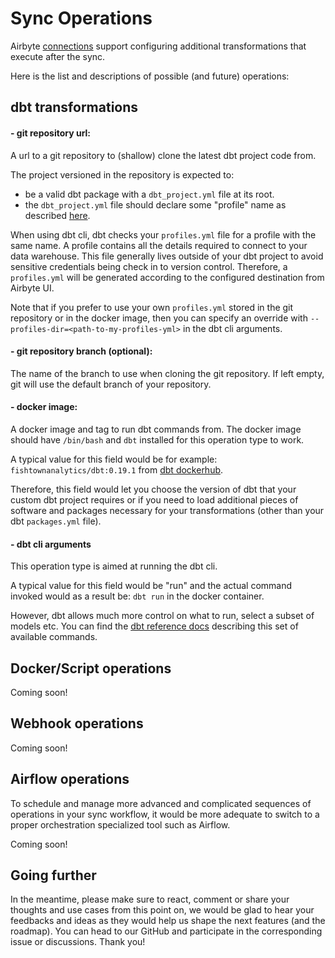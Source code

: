 # Sync Operations

Airbyte [connections](connections/README.md) support configuring additional transformations that execute after the sync.

Here is the list and descriptions of possible (and future) operations:

## dbt transformations

#### - git repository url:
A url to a git repository to (shallow) clone the latest dbt project code from.

The project versioned in the repository is expected to:

- be a valid dbt package with a `dbt_project.yml` file at its root.
- the `dbt_project.yml` file should declare some "profile" name as described [here](https://docs.getdbt.com/dbt-cli/configure-your-profile).

When using dbt cli, dbt checks your `profiles.yml` file for a profile with the same name. A profile contains all the details required to connect to your data warehouse. This file generally lives outside of your dbt project to avoid sensitive credentials being check in to version control. Therefore, a `profiles.yml` will be generated according to the configured destination from Airbyte UI.

Note that if you prefer to use your own `profiles.yml` stored in the git repository or in the docker image, then you can specify an override with `--profiles-dir=<path-to-my-profiles-yml>` in the dbt cli arguments.

#### - git repository branch (optional):
The name of the branch to use when cloning the git repository. If left empty, git will use the default branch of your repository.

#### - docker image:
A docker image and tag to run dbt commands from. The docker image should have `/bin/bash` and `dbt` installed for this operation type to work.

A typical value for this field would be for example: `fishtownanalytics/dbt:0.19.1` from [dbt dockerhub](https://hub.docker.com/r/fishtownanalytics/dbt/tags?page=1&ordering=last_updated).

Therefore, this field would let you choose the version of dbt that your custom dbt project requires or if you need to load additional pieces of software and packages necessary for your transformations (other than your dbt `packages.yml` file).

#### - dbt cli arguments
This operation type is aimed at running the dbt cli.

A typical value for this field would be "run" and the actual command invoked would as a result be: `dbt run` in the docker container.

However, dbt allows much more control on what to run, select a subset of models etc. You can find the [dbt reference docs](https://docs.getdbt.com/reference/dbt-commands) describing this set of available commands.

## Docker/Script operations

Coming soon!

## Webhook operations

Coming soon!

## Airflow operations

To schedule and manage more advanced and complicated sequences of operations in your sync workflow, it would be more adequate to switch to a proper orchestration specialized tool such as Airflow.

Coming soon!

## Going further

In the meantime, please make sure to react, comment or share your thoughts and use cases from this point on, we would be glad to hear your feedbacks and ideas as they would help us shape the next features (and the roadmap). You can head to our GitHub and participate in the corresponding issue or discussions. Thank you!
